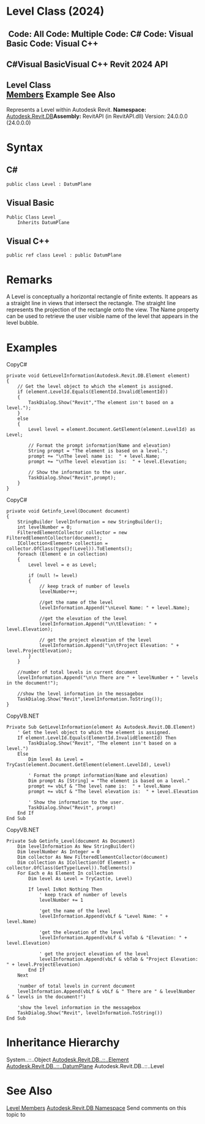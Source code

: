 # Level Class (2024)

﻿
 Code: All Code: Multiple Code: C# Code: Visual Basic Code: Visual C++   
---  
C#Visual BasicVisual C++
Revit 2024 API  
---  
Level Class  
[Members](42715128-e45b-1c56-25fa-84a0855a3012.md "Level Members") Example See Also  
---  
Represents a Level within Autodesk Revit. 
**Namespace:** [Autodesk.Revit.DB](87546ba7-461b-c646-cbb1-2cb8f5bff8b2.md "Autodesk.Revit.DB Namespace")**Assembly:** RevitAPI (in RevitAPI.dll) Version: 24.0.0.0 (24.0.0.0)
# Syntax
C#  
---  
```text
public class Level : DatumPlane
```
  
Visual Basic  
---  
```text
Public Class Level _
	Inherits DatumPlane
```
  
Visual C++  
---  
```text
public ref class Level : public DatumPlane
```
  
# Remarks
A Level is conceptually a horizontal rectangle of finite extents. It appears as a straight line in views that intersect the rectangle. The straight line represents the projection of the rectangle onto the view. The Name property can be used to retrieve the user visible name of the level that appears in the level bubble. 
# Examples
CopyC#
```text
private void GetLevelInformation(Autodesk.Revit.DB.Element element)
{
    // Get the level object to which the element is assigned.
    if (element.LevelId.Equals(ElementId.InvalidElementId))
    {
        TaskDialog.Show("Revit","The element isn't based on a level.");
    }
    else
    {
        Level level = element.Document.GetElement(element.LevelId) as Level;

        // Format the prompt information(Name and elevation)
        String prompt = "The element is based on a level.";
        prompt += "\nThe level name is:  " + level.Name;
        prompt += "\nThe level elevation is:  " + level.Elevation;

        // Show the information to the user.
        TaskDialog.Show("Revit",prompt);
    }
}
```

CopyC#
```text
private void Getinfo_Level(Document document)
{
    StringBuilder levelInformation = new StringBuilder();
    int levelNumber = 0;
    FilteredElementCollector collector = new FilteredElementCollector(document);
    ICollection<Element> collection = collector.OfClass(typeof(Level)).ToElements();
    foreach (Element e in collection)
    {
        Level level = e as Level;

        if (null != level)
        {
            // keep track of number of levels
            levelNumber++;

            //get the name of the level
            levelInformation.Append("\nLevel Name: " + level.Name);

            //get the elevation of the level
            levelInformation.Append("\n\tElevation: " + level.Elevation);

            // get the project elevation of the level
            levelInformation.Append("\n\tProject Elevation: " + level.ProjectElevation);
        }
    }

    //number of total levels in current document
    levelInformation.Append("\n\n There are " + levelNumber + " levels in the document!");

    //show the level information in the messagebox
    TaskDialog.Show("Revit",levelInformation.ToString());
}
```

CopyVB.NET
```text
Private Sub GetLevelInformation(element As Autodesk.Revit.DB.Element)
    ' Get the level object to which the element is assigned.
    If element.LevelId.Equals(ElementId.InvalidElementId) Then
        TaskDialog.Show("Revit", "The element isn't based on a level.")
    Else
        Dim level As Level = TryCast(element.Document.GetElement(element.LevelId), Level)

        ' Format the prompt information(Name and elevation)
        Dim prompt As [String] = "The element is based on a level."
        prompt += vbLf & "The level name is:  " + level.Name
        prompt += vbLf & "The level elevation is:  " + level.Elevation

        ' Show the information to the user.
        TaskDialog.Show("Revit", prompt)
    End If
End Sub
```

CopyVB.NET
```text
Private Sub Getinfo_Level(document As Document)
    Dim levelInformation As New StringBuilder()
    Dim levelNumber As Integer = 0
    Dim collector As New FilteredElementCollector(document)
    Dim collection As ICollection(Of Element) = collector.OfClass(GetType(Level)).ToElements()
    For Each e As Element In collection
        Dim level As Level = TryCast(e, Level)

        If level IsNot Nothing Then
            ' keep track of number of levels
            levelNumber += 1

            'get the name of the level
            levelInformation.Append(vbLf & "Level Name: " + level.Name)

            'get the elevation of the level
            levelInformation.Append(vbLf & vbTab & "Elevation: " + level.Elevation)

            ' get the project elevation of the level
            levelInformation.Append(vbLf & vbTab & "Project Elevation: " + level.ProjectElevation)
        End If
    Next

    'number of total levels in current document
    levelInformation.Append(vbLf & vbLf & " There are " & levelNumber & " levels in the document!")

    'show the level information in the messagebox
    TaskDialog.Show("Revit", levelInformation.ToString())
End Sub
```

# Inheritance Hierarchy
System..::..Object [Autodesk.Revit.DB..::..Element](eb16114f-69ea-f4de-0d0d-f7388b105a16.md "Element Class") [Autodesk.Revit.DB..::..DatumPlane](3e0a6725-ee40-c4d5-839f-b7720c1fe2af.md "DatumPlane Class") Autodesk.Revit.DB..::..Level
# See Also
[Level Members](42715128-e45b-1c56-25fa-84a0855a3012.md "Level Members")
[Autodesk.Revit.DB Namespace](87546ba7-461b-c646-cbb1-2cb8f5bff8b2.md "Autodesk.Revit.DB Namespace")
Send comments on this topic to 